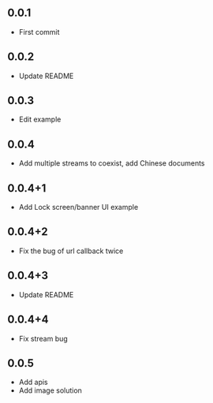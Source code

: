 ## 0.0.1

* First commit

## 0.0.2

* Update README

## 0.0.3

* Edit example

## 0.0.4

* Add multiple streams to coexist, add Chinese documents

## 0.0.4+1

* Add Lock screen/banner UI example

## 0.0.4+2

* Fix the bug of url callback twice

## 0.0.4+3

* Update README

## 0.0.4+4

* Fix stream bug

## 0.0.5

* Add apis
* Add image solution
